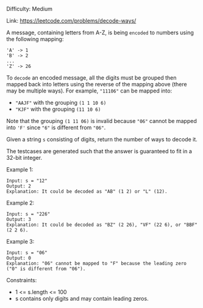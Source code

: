 Difficulty: Medium

Link: https://leetcode.com/problems/decode-ways/

A message, containing letters from A-Z, is being `encoded` to numbers using the following mapping:

```
'A' -> 1
'B' -> 2
...
'Z' -> 26
```

To `decode` an encoded message, all the digits must be grouped then mapped back into letters using the reverse of the mapping above (there may be multiple ways). For example, `"11106"` can be mapped into:

- `"AAJF"` with the grouping `(1 1 10 6)`
- `"KJF"` with the grouping `(11 10 6)`

Note that the grouping `(1 11 06)` is invalid because `"06"` cannot be mapped into `'F'` since `"6"` is different from `"06"`.

Given a string `s` consisting of digits, return the number of ways to decode it.

The testcases are generated such that the answer is guaranteed to fit in a 32-bit integer.

Example 1:

```
Input: s = "12"
Output: 2
Explanation: It could be decoded as "AB" (1 2) or "L" (12).
```

Example 2:

```
Input: s = "226"
Output: 3
Explanation: It could be decoded as "BZ" (2 26), "VF" (22 6), or "BBF" (2 2 6).
```

Example 3:

```
Input: s = "06"
Output: 0
Explanation: "06" cannot be mapped to "F" because the leading zero ("0" is different from "06").
```

Constraints:

- 1 <= s.length <= 100
- s contains only digits and may contain leading zeros.

